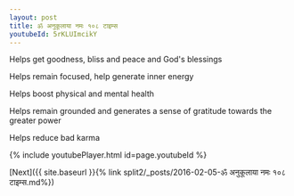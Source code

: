 ```yaml
---
layout: post
title: ॐ अनुकूलाया नमः १०८ टाइम्स
youtubeId: 5rKLUImcikY
---
```

 
 
Helps get goodness, bliss and peace and God's blessings
 
Helps remain focused, help generate inner energy 
 
Helps boost physical and mental health 
 
Helps remain grounded and generates a sense of gratitude towards the greater power 
 
Helps reduce bad karma
 
 
 
 


{% include youtubePlayer.html id=page.youtubeId %}
 
[Next]({{ site.baseurl }}{% link  split2/_posts/2016-02-05-ॐ अनुकूलाया नमः १०८ टाइम्स.md%})
 
